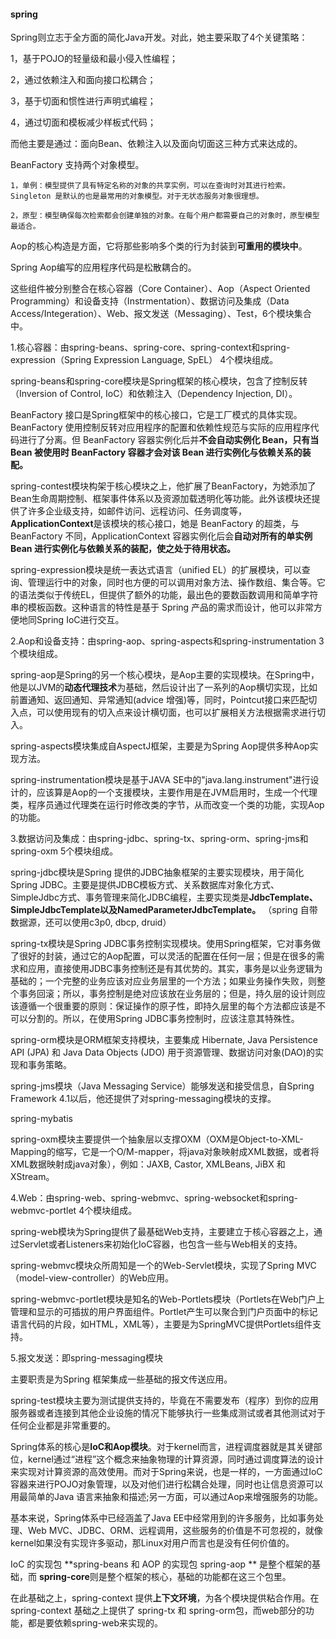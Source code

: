 #### spring 

Spring则立志于全方面的简化Java开发。对此，她主要采取了4个关键策略：

1，基于POJO的轻量级和最小侵入性编程；

2，通过依赖注入和面向接口松耦合；

3，基于切面和惯性进行声明式编程；

4，通过切面和模板减少样板式代码；

而他主要是通过：面向Bean、依赖注入以及面向切面这三种方式来达成的。


BeanFactory 支持两个对象模型。

    1，单例：模型提供了具有特定名称的对象的共享实例，可以在查询时对其进行检索。Singleton 是默认的也是最常用的对象模型。对于无状态服务对象很理想。

    2，原型：模型确保每次检索都会创建单独的对象。在每个用户都需要自己的对象时，原型模型最适合。

Aop的核心构造是方面，它将那些影响多个类的行为封装到**可重用的模块中**。

Spring Aop编写的应用程序代码是松散耦合的。

这些组件被分别整合在核心容器（Core Container）、Aop（Aspect Oriented Programming）和设备支持（Instrmentation）、数据访问及集成（Data Access/Integeration）、Web、报文发送（Messaging）、Test，6个模块集合中。


1.核心容器：由spring-beans、spring-core、spring-context和spring-expression（Spring Expression Language, SpEL） 4个模块组成。

spring-beans和spring-core模块是Spring框架的核心模块，包含了控制反转（Inversion of Control, IoC）和依赖注入（Dependency Injection, DI）。

BeanFactory 接口是Spring框架中的核心接口，它是工厂模式的具体实现。BeanFactory 使用控制反转对应用程序的配置和依赖性规范与实际的应用程序代码进行了分离。但 BeanFactory 容器实例化后并**不会自动实例化 Bean，只有当 Bean 被使用时 BeanFactory 容器才会对该 Bean 进行实例化与依赖关系的装配。**

spring-contest模块构架于核心模块之上，他扩展了BeanFactory，为她添加了Bean生命周期控制、框架事件体系以及资源加载透明化等功能。此外该模块还提供了许多企业级支持，如邮件访问、远程访问、任务调度等，**ApplicationContext**是该模块的核心接口，她是 BeanFactory 的超类，与 BeanFactory 不同，ApplicationContext 容器实例化后会**自动对所有的单实例 Bean 进行实例化与依赖关系的装配，使之处于待用状态。** 

spring-expression模块是统一表达式语言（unified EL）的扩展模块，可以查询、管理运行中的对象，同时也方便的可以调用对象方法、操作数组、集合等。它的语法类似于传统EL，但提供了额外的功能，最出色的要数函数调用和简单字符串的模板函数。这种语言的特性是基于 Spring 产品的需求而设计，他可以非常方便地同Spring IoC进行交互。

2.Aop和设备支持：由spring-aop、spring-aspects和spring-instrumentation 3个模块组成。

spring-aop是Spring的另一个核心模块，是Aop主要的实现模块。在Spring中，他是以JVM的**动态代理技术**为基础，然后设计出了一系列的Aop横切实现，比如前置通知、返回通知、异常通知(advice 增强)等，同时，Pointcut接口来匹配切入点，可以使用现有的切入点来设计横切面，也可以扩展相关方法根据需求进行切入。

spring-aspects模块集成自AspectJ框架，主要是为Spring Aop提供多种Aop实现方法。

spring-instrumentation模块是基于JAVA SE中的"java.lang.instrument"进行设计的，应该算是Aop的一个支援模块，主要作用是在JVM启用时，生成一个代理类，程序员通过代理类在运行时修改类的字节，从而改变一个类的功能，实现Aop的功能。

3.数据访问及集成：由spring-jdbc、spring-tx、spring-orm、spring-jms和spring-oxm 5个模块组成。

spring-jdbc模块是Spring 提供的JDBC抽象框架的主要实现模块，用于简化Spring JDBC。主要是提供JDBC模板方式、关系数据库对象化方式、SimpleJdbc方式、事务管理来简化JDBC编程，主要实现类是**JdbcTemplate、SimpleJdbcTemplate以及NamedParameterJdbcTemplate。**
（spring 自带数据源，还可以使用c3p0, dbcp, druid）

spring-tx模块是Spring JDBC事务控制实现模块。使用Spring框架，它对事务做了很好的封装，通过它的Aop配置，可以灵活的配置在任何一层；但是在很多的需求和应用，直接使用JDBC事务控制还是有其优势的。其实，事务是以业务逻辑为基础的；一个完整的业务应该对应业务层里的一个方法；如果业务操作失败，则整个事务回滚；所以，事务控制是绝对应该放在业务层的；但是，持久层的设计则应该遵循一个很重要的原则：保证操作的原子性，即持久层里的每个方法都应该是不可以分割的。所以，在使用Spring JDBC事务控制时，应该注意其特殊性。

spring-orm模块是ORM框架支持模块，主要集成 Hibernate, Java Persistence API (JPA) 和 Java Data Objects (JDO) 用于资源管理、数据访问对象(DAO)的实现和事务策略。

spring-jms模块（Java Messaging Service）能够发送和接受信息，自Spring Framework 4.1以后，他还提供了对spring-messaging模块的支撑。

spring-mybatis

spring-oxm模块主要提供一个抽象层以支撑OXM（OXM是Object-to-XML-Mapping的缩写，它是一个O/M-mapper，将java对象映射成XML数据，或者将XML数据映射成java对象），例如：JAXB, Castor, XMLBeans, JiBX 和 XStream。

4.Web：由spring-web、spring-webmvc、spring-websocket和spring-webmvc-portlet 4个模块组成。

spring-web模块为Spring提供了最基础Web支持，主要建立于核心容器之上，通过Servlet或者Listeners来初始化IoC容器，也包含一些与Web相关的支持。

spring-webmvc模块众所周知是一个的Web-Servlet模块，实现了Spring MVC（model-view-controller）的Web应用。

spring-webmvc-portlet模块是知名的Web-Portlets模块（Portlets在Web门户上管理和显示的可插拔的用户界面组件。Portlet产生可以聚合到门户页面中的标记语言代码的片段，如HTML，XML等），主要是为SpringMVC提供Portlets组件支持。

5.报文发送：即spring-messaging模块

主要职责是为Spring 框架集成一些基础的报文传送应用。

spring-test模块主要为测试提供支持的，毕竟在不需要发布（程序）到你的应用服务器或者连接到其他企业设施的情况下能够执行一些集成测试或者其他测试对于任何企业都是非常重要的。

Spring体系的核心是**IoC和Aop模块**。对于kernel而言，进程调度器就是其关键部位，kernel通过“进程”这个概念来抽象物理的计算资源，同时通过调度算法的设计来实现对计算资源的高效使用。而对于Spring来说，也是一样的，一方面通过IoC容器来进行POJO对象管理，以及对他们进行松耦合处理，同时也让信息资源可以用最简单的Java 语言来抽象和描述;另一方面，可以通过Aop来增强服务的功能。

基本来说，Spring体系中已经涵盖了Java EE中经常用到的许多服务，比如事务处理、Web MVC、JDBC、ORM、远程调用，这些服务的价值是不可忽视的，就像kernel如果没有实现许多驱动，那Linux对用户而言也是没有任何价值的。 

IoC 的实现包 **spring-beans 和 AOP 的实现包 spring-aop ** 是整个框架的基础，而 **spring-core**则是整个框架的核心，基础的功能都在这三个包里。

在此基础之上，spring-context 提供**上下文环境**，为各个模块提供粘合作用。在 spring-context 基础之上提供了 spring-tx 和 spring-orm包，而web部分的功能，都是要依赖spring-web来实现的。
	












